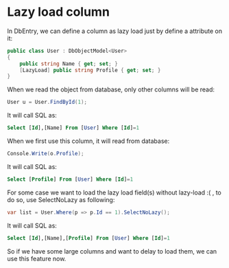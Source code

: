 Lazy load column
==========

In DbEntry, we can define a column as lazy load just by define a attribute on it:

````c#
public class User : DbObjectModel<User>
{
    public string Name { get; set; }
    [LazyLoad] public string Profile { get; set; }
}
````

When we read the object from database, only other columns will be read:

````c#
User u = User.FindById(1);
````

It will call SQL as:

````sql
Select [Id],[Name] From [User] Where [Id]=1
````

When we first use this column, it will read from database:

````c#
Console.Write(o.Profile);
````

It will call SQL as:

````sql
Select [Profile] From [User] Where [Id]=1
````

For some case we want to load the lazy load field(s) without lazy-load :( , to do so, use SelectNoLazy as following:

````c#
var list = User.Where(p => p.Id == 1).SelectNoLazy();
````

It will call SQL as:

````sql
Select [Id],[Name],[Profile] From [User] Where [Id]=1
````

So if we have some large columns and want to delay to load them, we can use this feature now.
